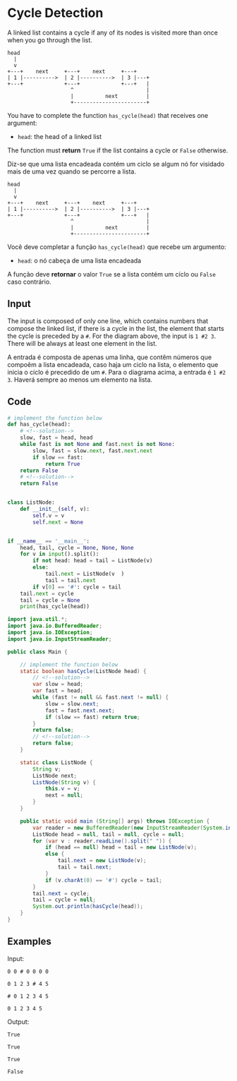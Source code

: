 # Cycle Detection

<!--english-->

A linked list contains a cycle if any of its nodes is visited more than once when you go through the list.

```
head
  |
  v
+---+    next     +---+    next     +---+
| 1 |---------->  | 2 |---------->  | 3 |---+
+---+             +---+             +---+   |
                    ^                       |
                    |          next         |
                    +-----------------------+
```

You have to complete the function `has_cycle(head)` that receives one argument:

-   `head`: the head of a linked list

The function must **return** `True` if the list contains a cycle or `False` otherwise.

<!--english-->

<!--portuguese-->

Diz-se que uma lista encadeada contém um ciclo se algum nó for visidado mais de uma vez quando se percorre a lista.

```
head
  |
  v
+---+    next     +---+    next     +---+
| 1 |---------->  | 2 |---------->  | 3 |---+
+---+             +---+             +---+   |
                    ^                       |
                    |          next         |
                    +-----------------------+
```

Você deve completar a função `has_cycle(head)` que recebe um argumento:

-   `head`: o nó cabeça de uma lista encadeada

A função deve **retornar** o valor `True` se a lista contém um cíclo ou `False` caso contrário.

<!--portuguese-->

## Input

<!--english-->

The input is composed of only one line, which contains numbers that compose the linked list, if there is a cycle in the list, the element that starts the cycle is preceded by a `#`.
For the diagram above, the input is `1 #2 3`.
There will be always at least one element in the list.

<!--english-->

<!--portuguese-->

A entrada é composta de apenas uma linha, que contêm números que compoẽm a lista encadeada, caso haja um ciclo na lista, o elemento que inicia o cíclo é precedido de um `#`.
Para o diagrama acima, a entrada é `1 #2 3`.
Haverá sempre ao menos um elemento na lista.

<!--portuguese-->

## Code

```python
# implement the function below
def has_cycle(head):
    # <!--solution-->
    slow, fast = head, head
    while fast is not None and fast.next is not None:
        slow, fast = slow.next, fast.next.next
        if slow == fast:
            return True
    return False
    # <!--solution-->
    return False


class ListNode:
    def __init__(self, v):
        self.v = v
        self.next = None


if __name__ == '__main__':
    head, tail, cycle = None, None, None
    for v in input().split():
        if not head: head = tail = ListNode(v)
        else:
            tail.next = ListNode(v  )
            tail = tail.next
        if v[0] == '#': cycle = tail
    tail.next = cycle
    tail = cycle = None
    print(has_cycle(head))
```

```java
import java.util.*;
import java.io.BufferedReader;
import java.io.IOException;
import java.io.InputStreamReader;

public class Main {

    // implement the function below
    static boolean hasCycle(ListNode head) {
        // <!--solution-->
        var slow = head;
        var fast = head;
        while (fast != null && fast.next != null) {
            slow = slow.next;
            fast = fast.next.next;
            if (slow == fast) return true;
        }
        return false;
        // <!--solution-->
        return false;
    }

    static class ListNode {
        String v;
        ListNode next;
        ListNode(String v) {
            this.v = v;
            next = null;
        }
    }

    public static void main (String[] args) throws IOException {
        var reader = new BufferedReader(new InputStreamReader(System.in));
        ListNode head = null, tail = null, cycle = null;
        for (var v : reader.readLine().split(" ")) {
            if (head == null) head = tail = new ListNode(v);
            else {
                tail.next = new ListNode(v);
                tail = tail.next;
            }
            if (v.charAt(0) == '#') cycle = tail;
        }
        tail.next = cycle;
        tail = cycle = null;
        System.out.println(hasCycle(head));
    }
}
```

## Examples

Input:

```
0 0 # 0 0 0 0

0 1 2 3 # 4 5

# 0 1 2 3 4 5

0 1 2 3 4 5
```

Output:

```
True

True

True

False
```
